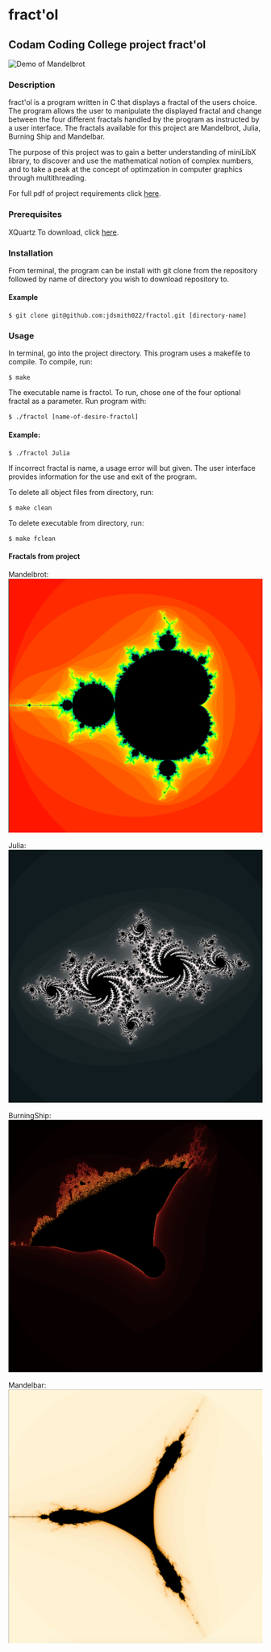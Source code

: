 # fract'ol
## Codam Coding College project fract'ol

![Demo of Mandelbrot](https://github.com/jdsmith022/fractol/blob/master/pictures/fractol.gif)

### Description
fract'ol is a program written in C that displays a fractal of the users choice. The program allows the user to manipulate the displayed fractal and change between the four different fractals handled by the program as instructed by a user interface. The fractals available for this project are Mandelbrot, Julia, Burning Ship and Mandelbar.

The purpose of this project was to gain a better understanding of miniLibX library, to discover and use the mathematical notion of complex numbers, and to take a peak at the concept of optimzation in computer graphics through multithreading.

For full pdf of project requirements click [here](https://github.com/jdsmith022/fractol/blob/master/fract_ol.en.pdf).

### Prerequisites
XQuartz 
To download, click [here](https://www.xquartz.org/).

### Installation

From terminal, the program can be install with git clone from the repository followed by name of directory you wish to download repository to.

#### Example
```
$ git clone git@github.com:jdsmith022/fractol.git [directory-name]
```

### Usage

In terminal, go into the project directory. This program uses a makefile to compile. To compile, run: 
```
$ make
```
The executable name is fractol. To run, chose one of the four optional fractal as a parameter. Run program with:
```
$ ./fractol [name-of-desire-fractol]
```

#### Example:
```
$ ./fractol Julia
```

If incorrect fractal is name, a usage error will but given. The user interface provides information for the use and exit of the program. 

To delete all object files from directory, run:
```
$ make clean
```
To delete executable from directory, run:
```
$ make fclean
```



#### Fractals from project

Mandelbrot:
![Image of Mandelbrot](https://github.com/jdsmith022/fractol/blob/master/pictures/Mandelbrot.png)

Julia: 
![Image description](https://github.com/jdsmith022/fractol/blob/master/pictures/Julia.png)

BurningShip:
![Image description](https://github.com/jdsmith022/fractol/blob/master/pictures/BurningShip.png)

Mandelbar: 
![Image description](https://github.com/jdsmith022/fractol/blob/master/pictures/Mandelbar.png)
